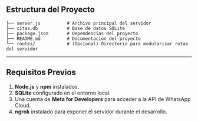 ## Estructura del Proyecto

```
├── server.js          # Archivo principal del servidor
├── citas.db           # Base de datos SQLite
├── package.json       # Dependencias del proyecto
├── README.md          # Documentación del proyecto
└── routes/            # (Opcional) Directorio para modularizar rutas del servidor
```

---

## Requisitos Previos
1. **Node.js** y **npm** instalados.
2. **SQLite** configurado en el entorno local.
3. Una cuenta de **Meta for Developers** para acceder a la API de WhatsApp Cloud.
4. **ngrok** instalado para exponer el servidor durante el desarrollo.
